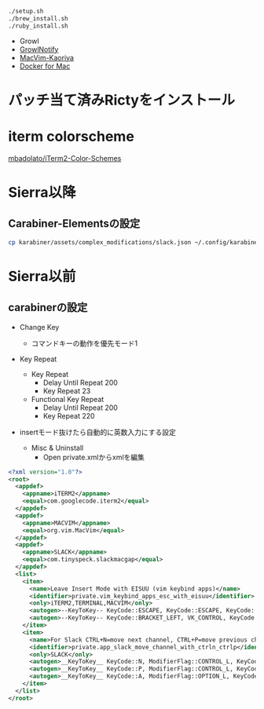 ```sh
./setup.sh
./brew_install.sh
./ruby_install.sh
```

- Growl
- [GrowlNotify](http://growl.cachefly.net/GrowlNotify-2.1.zip)
- [MacVim-Kaoriya](https://github.com/splhack/macvim/releases)
- [Docker for Mac](https://docs.docker.com/docker-for-mac/install/)

# パッチ当て済みRictyをインストール

# iterm colorscheme

[mbadolato/iTerm2-Color-Schemes](https://github.com/mbadolato/iTerm2-Color-Schemes)

# Sierra以降

## Carabiner-Elementsの設定

```sh
cp karabiner/assets/complex_modifications/slack.json ~/.config/karabiner/assets/complex_modifications/slack.json
```

# Sierra以前

## carabinerの設定

- Change Key
  - コマンドキーの動作を優先モード1
- Key Repeat
  - Key Repeat
    - Delay Until Repeat 200
    - Key Repeat 23
  - Functional Key Repeat
    - Delay Until Repeat 200
    - Key Repeat 220

- insertモード抜けたら自動的に英数入力にする設定
  - Misc & Uninstall
    - Open private.xmlからxmlを編集

```xml
<?xml version="1.0"?>
<root>
  <appdef>
    <appname>iTERM2</appname>
    <equal>com.googlecode.iterm2</equal>
  </appdef>
  <appdef>
    <appname>MACVIM</appname>
    <equal>org.vim.MacVim</equal>
  </appdef>
  <appdef>
    <appname>SLACK</appname>
    <equal>com.tinyspeck.slackmacgap</equal>
  </appdef>
  <list>
    <item>
      <name>Leave Insert Mode with EISUU (vim keybind apps)</name>
      <identifier>private.vim_keybind_apps_esc_with_eisuu</identifier>
      <only>iTERM2,TERMINAL,MACVIM</only>
      <autogen>--KeyToKey-- KeyCode::ESCAPE, KeyCode::ESCAPE, KeyCode::JIS_EISUU</autogen>
      <autogen>--KeyToKey-- KeyCode::BRACKET_LEFT, VK_CONTROL, KeyCode::BRACKET_LEFT, VK_CONTROL, KeyCode::JIS_EISUU</autogen>
    </item>
    <item>
      <name>For Slack CTRL+N=move next channel, CTRL+P=move previous channel, ALT+A=move unread channel</name>
      <identifier>private.app_slack_move_channel_with_ctrln_ctrlp</identifier>
      <only>SLACK</only>
      <autogen>__KeyToKey__ KeyCode::N, ModifierFlag::CONTROL_L, KeyCode::CURSOR_DOWN, ModifierFlag::OPTION_L</autogen>
      <autogen>__KeyToKey__ KeyCode::P, ModifierFlag::CONTROL_L, KeyCode::CURSOR_UP, ModifierFlag::OPTION_L</autogen>
      <autogen>__KeyToKey__ KeyCode::A, ModifierFlag::OPTION_L, KeyCode::CURSOR_DOWN, ModifierFlag::OPTION_L, ModifierFlag::SHIFT_L</autogen>
    </item>
  </list>
</root>
```

